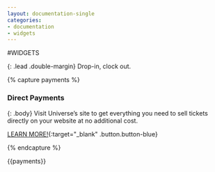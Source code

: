 ```yaml
---
layout: documentation-single
categories:
- documentation
- widgets
---
```



#WIDGETS


{: .lead .double-margin}
Drop-in, clock out.


{% capture payments %}
### Direct Payments

{: .body}
Visit Universe’s site to get everything you need to sell tickets 
directly on your website at no additional cost.

[LEARN MORE!](https://www.universe.com/directpayments){:target="_blank" .button.button-blue}

{% endcapture %}

<div class="grey-box mask" markdown="1">
{{payments}}
</div>
